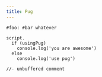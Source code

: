 ```yaml
---
title: Pug
---
```


```pug
#foo: #bar whatever
```


```
script.
  if (usingPug)
    console.log('you are awesome')
  else
    console.log('use pug')
```

```
//- unbuffered comment
```
